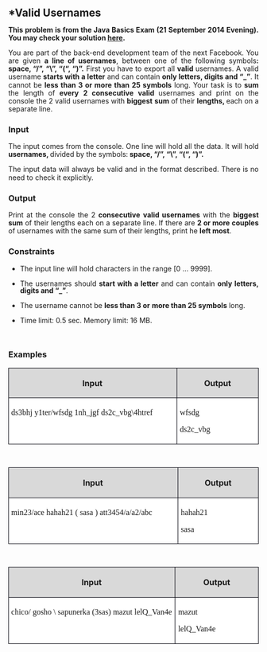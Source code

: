 <H2 CLASS="western" ALIGN=JUSTIFY STYLE="margin-top: 0in; margin-bottom: 0in">
	*Valid Usernames</H2>

<P ALIGN=JUSTIFY STYLE="margin-bottom: 0.14in; line-height: 115%"><B>This
problem is from the Java Basics Exam (21 September 2014 Evening). You
may check your solution </B><FONT COLOR="#0000ff"><SPAN LANG="zxx"><U><A HREF="https://judge.softuni.bg/Contests/Practice/Index/34#2"><B>here</B></A></U></SPAN></FONT><B>.</B></P>
<P ALIGN=JUSTIFY STYLE="margin-bottom: 0.14in; line-height: 115%">You
are part of the back-end development team of the next Facebook. You
are given <B>a line of usernames</B>, between one of the following
symbols<B>: space, “/”, “\”, “(“, “)”.</B> First you
have to export all <B>valid </B>usernames. A valid username <B>starts
with a letter</B> and can contain <B>only letters, digits and “_”</B>.
It cannot be <B>less than 3 or more than 25 symbols</B> long. Your
task is to <B>sum</B> the length of <B>every</B> <B>2 consecutive</B>
<B>valid </B>usernames and print on the console the 2 valid usernames
with <B>biggest</B> <B>sum</B> of their <B>lengths, </B>each on a
separate line. 
</P>
<H3 CLASS="western" ALIGN=JUSTIFY>Input</H3>
<P ALIGN=JUSTIFY STYLE="margin-bottom: 0.08in; line-height: 115%">The
input comes from the console. One line will hold all the data. It
will hold <B>usernames, </B>divided by the symbols:<B> space, “/”,
“\”, “(“, “)”.</B> 
</P>
<P ALIGN=JUSTIFY STYLE="margin-bottom: 0.08in; line-height: 115%">The
input data will always be valid and in the format described. There is
no need to check it explicitly.</P>
<H3 CLASS="western" ALIGN=JUSTIFY>Output</H3>
<P ALIGN=JUSTIFY STYLE="margin-bottom: 0.08in; line-height: 115%">Print
at the console the 2 <B>consecutive</B> <B>valid usernames</B> with
the <B>biggest</B> <B>sum</B> of their lengths each on a separate
line. If there are <B>2 or more couples</B> of usernames with the
same sum of their lengths, print he <B>left most</B>.</P>
<H3 CLASS="western" ALIGN=JUSTIFY>Constraints</H3>
<UL>
	<LI><P ALIGN=JUSTIFY STYLE="margin-bottom: 0in; line-height: 100%">The
	input line will hold characters in the range [0 … 9999].</P>
	<LI><P ALIGN=JUSTIFY STYLE="margin-bottom: 0in; line-height: 100%">The
	usernames should <B>start with a letter</B> and can contain <B>only
	letters, digits and “_”</B>.</P>
	<LI><P ALIGN=JUSTIFY STYLE="margin-bottom: 0in; line-height: 100%">The
	username cannot be <B>less than 3 or</B> <B>more than 25 symbols</B>
	long.</P>
	<LI><P ALIGN=JUSTIFY STYLE="margin-bottom: 0in; line-height: 100%">Time
	limit: 0.5 sec. Memory limit: 16 MB.</P>
</UL>
<P ALIGN=JUSTIFY STYLE="margin-bottom: 0in; line-height: 100%"><BR>
</P>
<H3 CLASS="western" ALIGN=JUSTIFY>Examples</H3>
<TABLE WIDTH=594 CELLPADDING=4 CELLSPACING=0>
	<COL WIDTH=396>
	<COL WIDTH=180>
	<TR VALIGN=TOP>
		<TD WIDTH=396 BGCOLOR="#d9d9d9" STYLE="border: 1px solid #00000a; padding-top: 0.04in; padding-bottom: 0.04in; padding-left: 0.05in; padding-right: 0.06in">
			<P ALIGN=CENTER><B>Input</B></P>
		</TD>
		<TD WIDTH=180 BGCOLOR="#d9d9d9" STYLE="border: 1px solid #00000a; padding-top: 0.04in; padding-bottom: 0.04in; padding-left: 0.06in; padding-right: 0.06in">
			<P ALIGN=CENTER><B>Output</B></P>
		</TD>
	</TR>
	<TR VALIGN=TOP>
		<TD WIDTH=396 HEIGHT=13 BGCOLOR="#ffffff" STYLE="border: 1px solid #00000a; padding-top: 0.04in; padding-bottom: 0.04in; padding-left: 0.05in; padding-right: 0.06in">
			<P ALIGN=JUSTIFY><A NAME="OLE_LINK4"></A><A NAME="OLE_LINK5"></A><A NAME="OLE_LINK11"></A>
			<FONT FACE="Consolas, serif">ds3bhj y1ter/wfsdg 1nh_jgf
			ds2c_vbg\4htref</FONT></P>
		</TD>
		<TD WIDTH=180 BGCOLOR="#ffffff" STYLE="border: 1px solid #00000a; padding-top: 0.04in; padding-bottom: 0.04in; padding-left: 0.06in; padding-right: 0.06in">
			<P ALIGN=JUSTIFY STYLE="margin-bottom: 0in"><FONT FACE="Consolas, serif">wfsdg</FONT></P>
			<P ALIGN=JUSTIFY><FONT FACE="Consolas, serif">ds2c_vbg</FONT></P>
		</TD>
	</TR>
</TABLE>
<P ALIGN=JUSTIFY STYLE="margin-bottom: 0in; line-height: 100%"><BR>
</P>
<TABLE WIDTH=594 CELLPADDING=4 CELLSPACING=0>
	<COL WIDTH=397>
	<COL WIDTH=179>
	<TR VALIGN=TOP>
		<TD WIDTH=397 BGCOLOR="#d9d9d9" STYLE="border: 1px solid #00000a; padding-top: 0.04in; padding-bottom: 0.04in; padding-left: 0.05in; padding-right: 0.06in">
			<P ALIGN=CENTER><B>Input</B></P>
		</TD>
		<TD WIDTH=179 BGCOLOR="#d9d9d9" STYLE="border: 1px solid #00000a; padding-top: 0.04in; padding-bottom: 0.04in; padding-left: 0.06in; padding-right: 0.06in">
			<P ALIGN=CENTER><B>Output</B></P>
		</TD>
	</TR>
	<TR VALIGN=TOP>
		<TD WIDTH=397 BGCOLOR="#ffffff" STYLE="border: 1px solid #00000a; padding-top: 0.04in; padding-bottom: 0.04in; padding-left: 0.05in; padding-right: 0.06in">
			<P ALIGN=JUSTIFY><A NAME="OLE_LINK6"></A><A NAME="OLE_LINK7"></A><A NAME="OLE_LINK10"></A><A NAME="OLE_LINK12"></A>
			<FONT FACE="Consolas, serif">min23/ace hahah21 (    sasa  ) 
			att3454/a/a2/abc</FONT></P>
		</TD>
		<TD WIDTH=179 BGCOLOR="#ffffff" STYLE="border: 1px solid #00000a; padding-top: 0.04in; padding-bottom: 0.04in; padding-left: 0.06in; padding-right: 0.06in">
			<P ALIGN=JUSTIFY STYLE="margin-bottom: 0in"><FONT FACE="Consolas, serif">hahah21</FONT></P>
			<P ALIGN=JUSTIFY><FONT FACE="Consolas, serif">sasa</FONT></P>
		</TD>
	</TR>
</TABLE>
<P ALIGN=JUSTIFY STYLE="margin-bottom: 0in; line-height: 100%"><BR>
</P>
<TABLE WIDTH=594 CELLPADDING=4 CELLSPACING=0>
	<COL WIDTH=397>
	<COL WIDTH=179>
	<TR VALIGN=TOP>
		<TD WIDTH=397 BGCOLOR="#d9d9d9" STYLE="border: 1px solid #00000a; padding-top: 0.04in; padding-bottom: 0.04in; padding-left: 0.05in; padding-right: 0.06in">
			<P ALIGN=CENTER><B>Input</B></P>
		</TD>
		<TD WIDTH=179 BGCOLOR="#d9d9d9" STYLE="border: 1px solid #00000a; padding-top: 0.04in; padding-bottom: 0.04in; padding-left: 0.06in; padding-right: 0.06in">
			<P ALIGN=CENTER><B>Output</B></P>
		</TD>
	</TR>
	<TR VALIGN=TOP>
		<TD WIDTH=397 BGCOLOR="#ffffff" STYLE="border: 1px solid #00000a; padding-top: 0.04in; padding-bottom: 0.04in; padding-left: 0.05in; padding-right: 0.06in">
			<P ALIGN=JUSTIFY><A NAME="OLE_LINK8"></A><A NAME="OLE_LINK9"></A><A NAME="OLE_LINK13"></A>
			<FONT FACE="Consolas, serif">chico/ gosho \ sapunerka (3sas) mazut
			 lelQ_Van4e</FONT></P>
		</TD>
		<TD WIDTH=179 BGCOLOR="#ffffff" STYLE="border: 1px solid #00000a; padding-top: 0.04in; padding-bottom: 0.04in; padding-left: 0.06in; padding-right: 0.06in">
			<P ALIGN=JUSTIFY STYLE="margin-bottom: 0in"><FONT FACE="Consolas, serif">mazut</FONT></P>
			<P ALIGN=JUSTIFY><FONT FACE="Consolas, serif">lelQ_Van4e</FONT></P>
		</TD>
	</TR>
</TABLE>